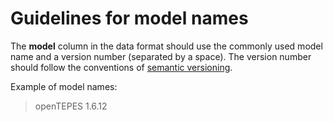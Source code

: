 # Guidelines for model names

The **model** column in the data format should use the commonly used model name
and a version number (separated by a space). The version number should follow
the conventions of [semantic versioning](https://semver.org).

Example of model names:

> openTEPES 1.6.12
